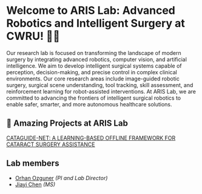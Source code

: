 # Welcome to ARIS Lab: Advanced Robotics and Intelligent Surgery at CWRU! 🤖🧠 

Our research lab is focused on transforming the landscape of modern surgery by integrating advanced robotics, computer vision, and artificial intelligence. We aim to develop intelligent surgical systems capable of perception, decision-making, and precise control in complex clinical environments. Our core research areas include image-guided robotic surgery, surgical scene understanding, tool tracking, skill assessment, and reinforcement learning for robot-assisted interventions. At ARIS Lab, we are committed to advancing the frontiers of intelligent surgical robotics to enable safer, smarter, and more autonomous healthcare solutions.

## 🚀 Amazing Projects at ARIS Lab
[CATAGUIDE-NET: A LEARNING-BASED OFFLINE FRAMEWORK FOR CATARACT SURGERY ASSISTANCE](https://aris-ai-lab.github.io/CataGuide-Net/#)
## Lab members
- [Orhan Ozguner](https://case.edu/engineering/about/faculty-and-staff-directory/orhan-ozguner) *(PI and Lab Director)*
- [Jiayi Chen](#) *(MS)*